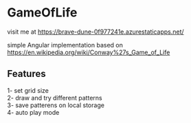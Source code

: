 # GameOfLife

visit me at https://brave-dune-0f977241e.azurestaticapps.net/

simple Angular implementation based on https://en.wikipedia.org/wiki/Conway%27s_Game_of_Life

## Features
1- set grid size  
2- draw and try different patterns  
3- save patterens on local storage  
4- auto play mode  
